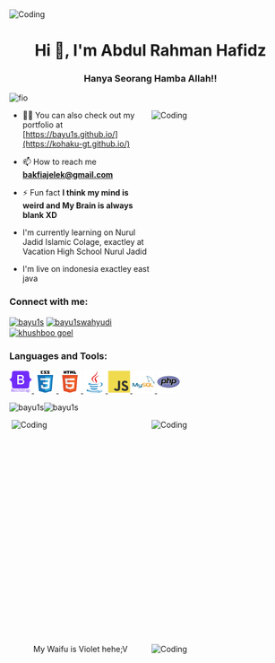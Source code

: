 <img alt="Coding" width="1000" height="300" align="center" src="f.gif">
<h1 align="center">Hi 👋, I'm Abdul Rahman Hafidz </h1>
<h3 align="center"> Hanya Seorang Hamba Allah!!</h3>

<p align="left"> <img src="https://komarev.com/ghpvc/?username=bayu1s&label=Profile%20views&color=129e00&style=plastic" alt="fio" /> </p>
<img align="right" alt="Coding" width="250" height="400" src="fio.png">


- 👨‍💻 You can also check out my portfolio at [https://bayu1s.github.io/](https://kohaku-gt.github.io/)

- 📫 How to reach me **bakfiajelek@gmail.com**

- ⚡ Fun fact **I think my mind is weird and My Brain is always blank XD**
  
-  I'm currently learning on Nurul Jadid Islamic Colage, exactley at Vacation High School Nurul Jadid

-  I'm live on indonesia exactley east java


<h3 align="left">Connect with me:</h3>
<p align="left">

<a href="https://www.linkedin.com/in/kohaku-gt-761457226/" target="blank"><img align="center" src="https://cdn.jsdelivr.net/npm/simple-icons@3.0.1/icons/linkedin.svg" alt="bayu1s" height="30" width="40" /></a>
<a href="https://instagram.com/bayu1swahyudi" target="blank"><img align="center" src="https://cdn.jsdelivr.net/npm/simple-icons@3.0.1/icons/instagram.svg" alt="bayu1swahyudi" height="30" width="40" /></a>
<a href="https://www.youtube.com/channel/UCW2lyQoXMYUvRk8JpYNNcJw" target="blank"><img align="center" src="https://cdn.jsdelivr.net/npm/simple-icons@3.0.1/icons/youtube.svg" alt="khushboo goel" height="30" width="40" /></a>

</p>

<h3 align="left">Languages and Tools:</h3>
<p align="left"> <a href="https://getbootstrap.com" target="_blank" rel="noreferrer"> <img src="https://raw.githubusercontent.com/devicons/devicon/master/icons/bootstrap/bootstrap-plain-wordmark.svg" alt="bootstrap" width="40" height="40"/> </a> <a href="https://www.w3schools.com/css/" target="_blank" rel="noreferrer"> <img src="https://raw.githubusercontent.com/devicons/devicon/master/icons/css3/css3-original-wordmark.svg" alt="css3" width="40" height="40"/> </a> <a href="https://www.w3.org/html/" target="_blank" rel="noreferrer"> <img src="https://raw.githubusercontent.com/devicons/devicon/master/icons/html5/html5-original-wordmark.svg" alt="html5" width="40" height="40"/> </a> <a href="https://www.java.com" target="_blank" rel="noreferrer"> <img src="https://raw.githubusercontent.com/devicons/devicon/master/icons/java/java-original.svg" alt="java" width="40" height="40"/> </a> <a href="https://developer.mozilla.org/en-US/docs/Web/JavaScript" target="_blank" rel="noreferrer"> <img src="https://raw.githubusercontent.com/devicons/devicon/master/icons/javascript/javascript-original.svg" alt="javascript" width="40" height="40"/> </a> <a href="https://www.mysql.com/" target="_blank" rel="noreferrer"> <img src="https://raw.githubusercontent.com/devicons/devicon/master/icons/mysql/mysql-original-wordmark.svg" alt="mysql" width="40" height="40"/> </a> <a href="https://www.php.net" target="_blank" rel="noreferrer"> <img src="https://raw.githubusercontent.com/devicons/devicon/master/icons/php/php-original.svg" alt="php" width="40" height="40"/> </a> </p>

<p><img align="left" src="https://github-readme-stats.vercel.app/api/top-langs?username=kohaku-gt&show_icons=true&locale=en&layout=compact" alt="bayu1s" /></p>
<p>&nbsp;<img align="left" src="https://github-readme-stats.vercel.app/api?username=kohaku-gt&show_icons=true&locale=en" alt="bayu1s" /></p>

  <img align="right" alt="Coding" width="250" height="400" src="waifu.png">
  <img align="right" alt="Coding" width="250" height="400" src="waifu1.png">
<img align="right" alt="Coding" width="250" height="400" src="waifu2.png">

<p align="center">My Waifu is Violet hehe;V</p>

